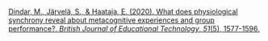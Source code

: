 [Dindar, M., Järvelä, S., & Haataja, E. (2020). What does physiological synchrony reveal about metacognitive experiences and group performance?. _British Journal of Educational Technology_, _51_(5), 1577-1596.](https://bera-journals.onlinelibrary.wiley.com/doi/pdf/10.1111/bjet.12981?casa_token=ZQLZfw8B4g0AAAAA%3A6vkD0kZw31b-0oH4j2ux7FbmWLCI6vBc-O-Y3TJNJl1AvCaysGptUBSJPoYoeDwzfncrrowwOgST6UY)